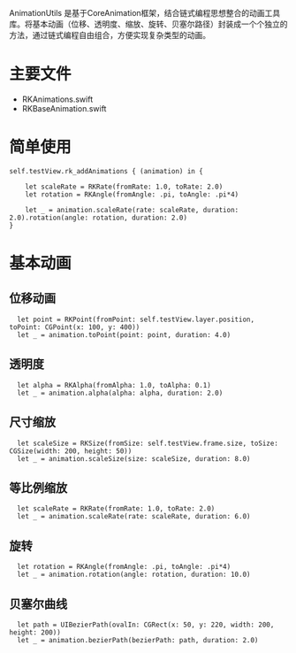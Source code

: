 
AnimationUtils 是基于CoreAnimation框架，结合链式编程思想整合的动画工具库。将基本动画（位移、透明度、缩放、旋转、贝塞尔路径）封装成一个个独立的方法，通过链式编程自由组合，方便实现复杂类型的动画。
# 主要文件

 * RKAnimations.swift
 * RKBaseAnimation.swift

# 简单使用
   
    self.testView.rk_addAnimations { (animation) in {
    
        let scaleRate = RKRate(fromRate: 1.0, toRate: 2.0)
        let rotation = RKAngle(fromAngle: .pi, toAngle: .pi*4)

        let _ = animation.scaleRate(rate: scaleRate, duration: 2.0).rotation(angle: rotation, duration: 2.0)
    }
    
# 基本动画

## 位移动画

      let point = RKPoint(fromPoint: self.testView.layer.position, toPoint: CGPoint(x: 100, y: 400))
      let _ = animation.toPoint(point: point, duration: 4.0)
      
## 透明度

      let alpha = RKAlpha(fromAlpha: 1.0, toAlpha: 0.1)
      let _ = animation.alpha(alpha: alpha, duration: 2.0)
      
## 尺寸缩放

      let scaleSize = RKSize(fromSize: self.testView.frame.size, toSize: CGSize(width: 200, height: 50))
      let _ = animation.scaleSize(size: scaleSize, duration: 8.0)
      
## 等比例缩放

      let scaleRate = RKRate(fromRate: 1.0, toRate: 2.0)
      let _ = animation.scaleRate(rate: scaleRate, duration: 6.0)
      
## 旋转

      let rotation = RKAngle(fromAngle: .pi, toAngle: .pi*4)
      let _ = animation.rotation(angle: rotation, duration: 10.0)
      
## 贝塞尔曲线

      let path = UIBezierPath(ovalIn: CGRect(x: 50, y: 220, width: 200, height: 200))
      let _ = animation.bezierPath(bezierPath: path, duration: 2.0)
